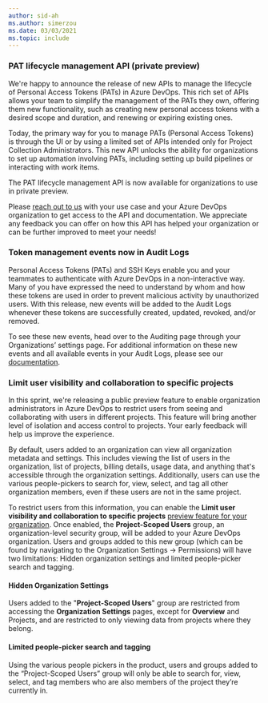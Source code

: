 ```yaml
---
author: sid-ah
ms.author: simerzou
ms.date: 03/03/2021
ms.topic: include
---
```


### PAT lifecycle management API (private preview)

We're happy to announce the release of new APIs to manage the lifecycle of Personal Access Tokens (PATs) in Azure DevOps. This rich set of APIs allows your team to simplify the management of the PATs they own, offering them new functionality, such as creating new personal access tokens with a desired scope and duration, and renewing or expiring existing ones.

Today, the primary way for you to manage PATs (Personal Access Tokens) is through the UI or by using a limited set of APIs intended only for Project Collection Administrators. This new API unlocks the ability for organizations to set up automation involving PATs, including setting up build pipelines or interacting with work items.

The PAT lifecycle management API is now available for organizations to use in private preview.

Please <a href="mailto:angelwong@github.com">reach out to us</a> with your use case and your Azure DevOps organization to get access to the API and documentation. We appreciate any feedback you can offer on how this API has helped your organization or can be further improved to meet your needs!


### Token management events now in Audit Logs

Personal Access Tokens (PATs) and SSH Keys enable you and your teammates to authenticate with Azure DevOps in a non-interactive way. Many of you have expressed the need to understand by whom and how these tokens are used in order to prevent malicious activity by unauthorized users. With this release, new events will be added to the Audit Logs whenever these tokens are successfully created, updated, revoked, and/or removed.

To see these new events, head over to the Auditing page through your Organizations’ settings page. For additional information on these new events and all available events in your Audit Logs, please see our [documentation](/azure/devops/organizations/audit/azure-devops-auditing?preserve-view=true&tabs=preview-page&view=azure-devops).

### Limit user visibility and collaboration to specific projects

In this sprint, we're releasing a public preview feature to enable organization administrators in Azure DevOps to restrict users from seeing and collaborating with users in different projects. This feature will bring another level of isolation and access control to projects. Your early feedback will help us improve the experience.

By default, users added to an organization can view all organization metadata and settings. This includes viewing the list of users in the organization, list of projects, billing details, usage data, and anything that's accessible through the organization settings. Additionally, users can use the various people-pickers to search for, view, select, and tag all other organization members, even if these users are not in the same project.

To restrict users from this information, you can enable the **Limit user visibility and collaboration to specific projects** [preview feature for your organization](/azure/devops/project/navigation/preview-features?preserve-view=true&tabs=new-account-enabled&view=azure-devops#enable-features-at-the-organization-level-for-all-users). Once enabled, the **Project-Scoped Users** group, an organization-level security group, will be added to your Azure DevOps organization. Users and groups added to this new group (which can be found by navigating to the Organization Settings -> Permissions) will have two limitations: Hidden organization settings and limited people-picker search and tagging. 

#### Hidden Organization Settings
Users added to the "**Project-Scoped Users**" group are restricted from accessing the **Organization Settings** pages, except for **Overview** and Projects, and are restricted to only viewing data from projects where they belong.

#### Limited people-picker search and tagging
Using the various people pickers in the product, users and groups added to the “Project-Scoped Users” group will only be able to search for, view, select, and tag members who are also members of the project they’re currently in.